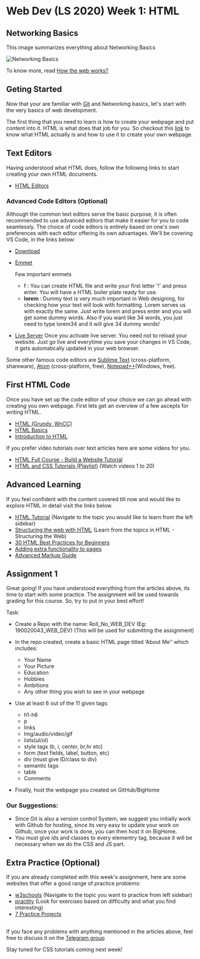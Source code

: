 # Web Dev (LS 2020) Week 1: HTML

## Networking Basics

This image summarizes everything about Networking Basics

![Networking Basics](https://github.com/wncc/learners-space/blob/master/Web%20Development/Week%201/networking.png)

To know more, read [How the web works?](https://developer.mozilla.org/en-US/docs/Learn/Getting_started_with_the_web/How_the_Web_works#Clients_and_servers)

## Geting Started

Now that your are familiar with [Git](https://github.com/wncc/learners-space/blob/master/Web%20Development/Week%201/Git.md) and Networking basics, let's start with the very basics of web development.

The first thing that you need to learn is how to create your webpage and put content into it. HTML is what does that job for you. So checkout this [link](https://www.w3schools.com/html/html_intro.asp) to know what HTML actually is and how to use it to create your own webpage.
 

## Text Editors

Having understood what HTML does, follow the following links to start creating your own HTML documents.
 - [HTML Editors](https://www.w3schools.com/html/html_editors.asp)


### Advanced Code Editors (Optional)

Although the common text editors serve the basic purpose, it is often recommended to use advanced editors that make it easier for you to code seamlessly. The choice of code editors is entirely based on one's own preferences with each editor offering its own advantages. We'll be covering VS Code, in the links below:
 - [Download](https://code.visualstudio.com)
 - [Emmet](https://code.visualstudio.com/docs/editor/emmet)
   
   Few important emmets
    - **!** : You can create HTML file and write your first letter '!' and press enter. You will have a HTML boiler plate ready for use.
    - **lorem** : Dummy text is very much important in Web designing, for checking how your text will look with formatting. Lorem serves us with exactly the same. Just write lorem and press enter and you will get some dummy words. Also if you want like 34 words, you just need to type lorem34 and it will give 34 dummy words!
 - [Live Server](https://marketplace.visualstudio.com/items?itemName=ritwickdey.LiveServer)	Once you activate live server. You need not to reload your website. Just go live and everytime you save your changes in VS Code, it gets automatically updated in your web browser. 
 
Some other famous code editors are [Sublime Text](http://www.sublimetext.com/) (cross-platform, shareware), [Atom](https://atom.io/) (cross-platform, free), [Notepad++](https://notepad-plus-plus.org/)(Windows, free).


## First HTML Code

Once you have set up the code editor of your choice we can go ahead with creating you own webpage. First lets get an overview of a few ascepts for writing HTML.
 - [HTML (Grundy, WnCC)](https://www.wncc-iitb.org/wiki/index.php/HTML)
 - [HTML Basics](https://www.w3schools.com/html/html_basic.asp)
 - [Introduction to HTML](https://developer.mozilla.org/en-US/docs/Learn/HTML/Introduction_to_HTML/Getting_started)
 
 If you prefer video tutorials over text articles here are some videos for you.
  - [HTML Full Course - Build a Website Tutorial](https://www.youtube.com/watch?v=pQN-pnXPaVg)
  - [HTML and CSS Tutorials (Playlist)](https://www.youtube.com/playlist?list=PL0eyrZgxdwhwNC5ppZo_dYGVjerQY3xYU) (Watch videos 1 to 20)
 
## Advanced Learning

If you feel confident with the content covered till now and would like to explore HTML in detail visit the links below.
 - [HTML Tutorial](https://www.w3schools.com/html/default.asp) (Navigate to the topic you would like to learn from the left sidebar)
 - [Structuring the web with HTML](https://developer.mozilla.org/en-US/docs/Learn/HTML) (Learn from the topics in HTML - Structuring the Web)
 - [30 HTML Best Practices for Beginners](https://code.tutsplus.com/tutorials/30-html-best-practices-for-beginners--net-4957)
 - [Adding extra functionality to pages](https://htmldog.com/guides/html/advanced/)
 - [Advanced Markup Guide](https://www.w3.org/MarkUp/Guide/Advanced.html)

 
## Assignment 1

Great going! If you have understood everything from the articles above, its time to start with some practice. The assignment will be used towards grading for this course. So, try to put in your best effort!

Task:
 - Create a Repo with the name: Roll_No_WEB_DEV (Eg: 190020043_WEB_DEV) (This will be used for submitting the assignment)

 - In the repo created, create a basic HTML page titled ‘About Me’’ which includes:
   - Your Name
   - Your Picture
   - Education
   - Hobbies
   - Ambitions
   - Any other thing you wish to see in your webpage
   
 - Use at least 6 out of the 11 given tags:
   - h1-h6 
   - p
   - links 
   - Img/audio/video/gif
   - lists(ul/ol)
   - style tags (b, i, center, br,hr etc)
   - form (text fields, label, button, etc)
   - div (must give ID/class to div)
   - semantic tags
   - table
   - Comments
   
 - Finally, host the webpage you created on GitHub/BigHome

### Our Suggestions:
 - Since Git is also a version control System, we suggest you initially work with Github for hosting, since its very easy to update your work on Github, once your  work is done,  you can then host it on BigHome.
 - You must give ids and classes to every elementry tag, because it will be necessary when we do the CSS and JS part.

## Extra Practice (Optional)
If you are already completed with this week's assignment, here are some websites that offer a good range of practice problems:
 - [w3schools](https://www.w3schools.com/html/exercise.asp) (Navigate to the topic you want to practice from left sidebar)
 - [practity](https://practity.com/481-2/) (Look for exercises based on difficulty and what you find interesting)
 - [7 Practice Projects](https://medium.com/@avicndugu/projects-to-practice-html-css-skills-for-beginners-8b9ed67a7dd1)

##
  
If you face any problems with anything mentioned in the articles above, feel free to discuss it on the [Telegram group](https://t.me/joinchat/SOmrORRVjQmyIpCeUd-OYw)

Stay tuned for CSS tutorials coming next week!
